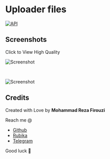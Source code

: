# Uploader files


[![API](https://img.shields.io/badge/API-21%2B-brightgreen.svg?style=flat)](https://android-arsenal.com/api?level=21)

## Screenshots

Click to View High Quality

![Screenshot](https://dl.up4u.ir/426-Screenshot_2024-03-06-20-42-28-629_com.firouzi.uploader.jpg)

</br>

![Screenshot](https://dl.up4u.ir/dee-Screenshot_2024-03-06-20-42-31-880_com.firouzi.uploader.jpg)




## Credits

Created with Love by **Mohammad Reza Firouzi** 

Reach me @
* [Github]([https://github.com/ahmmedrejowan](https://github.com/MohammadrezaFirouzi/)) 
* [Rubika](https://rubika.ir/Mohamadreza_firouzim)
* [Telegram](https://t.me/Mohamadreza_firouziii)






Good luck 🌟



